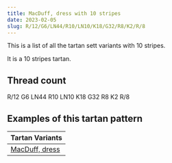 ```yaml
---
title: MacDuff, dress with 10 stripes
date: 2023-02-05
slug: R/12/G6/LN44/R10/LN10/K18/G32/R8/K2/R/8
---
```

This is a list of all the tartan sett variants with 10 stripes.

It is a 10 stripes tartan.


## Thread count
R/12 G6 LN44 R10 LN10 K18 G32 R8 K2 R/8

## Examples of this tartan pattern

| Tartan Variants |
|---------------|
| [MacDuff, dress](/variants/r/12/g6/ln44/r10/ln10/k18/g32/r8/k2/r/8-g008000-k000000-lne0e0e0-rc00000)||
